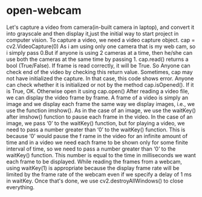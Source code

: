 # open-webcam
Let's capture a video from camera(in-built camera in laptop), and convert it into grayscale and then display it,just the initial way to start project in computer vision. To capture a video, we need a video capture object. cap = cv2.VideoCapture(0) As i am using only one camera that is my web cam, so i simply pass 0.But if anyone is using 2 cameras at a time, then he/she can use both the cameras at the same time by passing 1. cap.read() returns a bool (True/False). If frame is read correctly, it will be True. So Anyone can check end of the video by checking this return value. Sometimes, cap may not have initialized the capture. In that case, this code shows error. Anyone can check whether it is initialized or not by the method cap.isOpened(). If it is True, OK. Otherwise open it using cap.open() After reading a video file, we can display the video frame by frame. A frame of a video is simply an image and we display each frame the same way we display images, i.e., we use the function imshow(). As in the case of an image, we use the waitKey() after imshow() function to pause each frame in the video. In the case of an image, we pass ‘0’ to the waitKey() function, but for playing a video, we need to pass a number greater than ‘0’ to the waitKey() function. This is because ‘0’ would pause the f rame in the video for an infinite amount of time and in a video we need each frame to be shown only for some finite interval of time, so we need to pass a number greater than ‘0’ to the waitKey() function. This number is equal to the time in milliseconds we want each frame to be displayed. While reading the frames from a webcam, using waitKey(1) is appropriate because the display frame rate will be limited by the frame rate of the webcam even if we specify a delay of 1 ms in waitKey. Once that's done, we use cv2.destroyAllWindows() to close everything.
